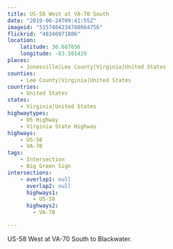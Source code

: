 ```yaml
---
title: US-58 West at VA-70 South
date: "2019-06-24T09:41:55Z"
imageid: "5157404234788664756"
flickrid: "48346971806"
location:
    latitude: 36.687656
    longitude: -83.101429
places:
    - Jonesville|Lee County|Virginia|United States
counties:
    - Lee County|Virginia|United States
countries:
    - United States
states:
    - Virginia|United States
highwaytypes:
    - US Highway
    - Virginia State Highway
highways:
    - US-58
    - VA-70
tags:
    - Intersection
    - Big Green Sign
intersections:
    - overlap1: null
      overlap2: null
      highways1:
        - US-58
      highways2:
        - VA-70

---
```

US-58 West at VA-70 South to Blackwater.